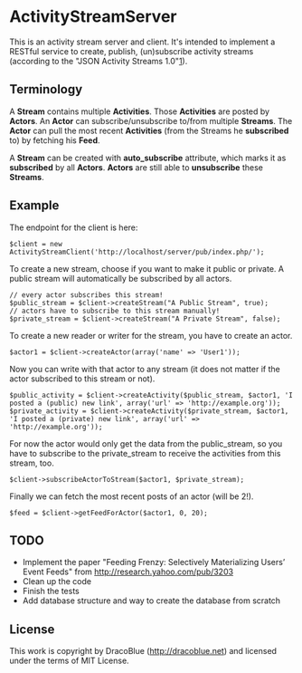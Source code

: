 # ActivityStreamServer

This is an activity stream server and client. It's intended to implement a RESTful service to create, publish, (un)subscribe activity streams (according to the "JSON Activity Streams 1.0"[1]).

  [1]: http://activitystrea.ms/specs/json/1.0/
  
## Terminology

A **Stream** contains multiple **Activities**. Those **Activities** are posted by **Actors**. An **Actor** can subscribe/unsubscribe to/from multiple **Streams**. The **Actor** can pull the most recent **Activities** (from the Streams he **subscribed** to) by fetching his **Feed**.

A **Stream** can be created with **auto_subscribe** attribute, which marks it as **subscribed** by all **Actors**. **Actors** are still able to **unsubscribe** these **Streams**.

## Example

The endpoint for the client is here:

    $client = new ActivityStreamClient('http://localhost/server/pub/index.php/');
    
To create a new stream, choose if you want to make it public or private. A public stream will automatically be subscribed by all actors.

    // every actor subscribes this stream!
    $public_stream = $client->createStream("A Public Stream", true);
    // actors have to subscribe to this stream manually!
    $private_stream = $client->createStream("A Private Stream", false);

To create a new reader or writer for the stream, you have to create an actor.
    
    $actor1 = $client->createActor(array('name' => 'User1'));

Now you can write with that actor to any stream (it does not matter if the actor subscribed to this stream or not).

    $public_activity = $client->createActivity($public_stream, $actor1, 'I posted a (public) new link', array('url' => 'http://example.org'));
    $private_activity = $client->createActivity($private_stream, $actor1, 'I posted a (private) new link', array('url' => 'http://example.org'));

For now the actor would only get the data from the public_stream, so you have to subscribe to the private_stream to receive the activities from this stream, too.

    $client->subscribeActorToStream($actor1, $private_stream);

Finally we can fetch the most recent posts of an actor (will be 2!).

    $feed = $client->getFeedForActor($actor1, 0, 20);

## TODO

* Implement the paper "Feeding Frenzy: Selectively Materializing Users’ Event Feeds" from <http://research.yahoo.com/pub/3203>
* Clean up the code
* Finish the tests
* Add database structure and way to create the database from scratch

## License

This work is copyright by DracoBlue (<http://dracoblue.net>) and licensed under the terms of MIT License.

